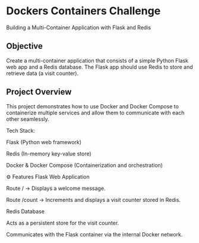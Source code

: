 # Dockers Containers Challenge

Building a Multi-Container Application with Flask and Redis
## Objective

Create a multi-container application that consists of a simple Python Flask web app and a Redis database.
The Flask app should use Redis to store and retrieve data (a visit counter).

## Project Overview

This project demonstrates how to use Docker and Docker Compose to containerize multiple services and allow them to communicate with each other seamlessly.

Tech Stack:

Flask (Python web framework)

Redis (In-memory key-value store)

Docker & Docker Compose (Containerization and orchestration)

⚙️ Features
Flask Web Application

Route / → Displays a welcome message.

Route /count → Increments and displays a visit counter stored in Redis.

Redis Database

Acts as a persistent store for the visit counter.

Communicates with the Flask container via the internal Docker network.



